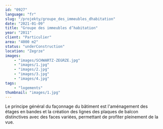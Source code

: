 ```yaml
---
id: "0927"
language: "fr"
slug: "/projekty/groupe_des_immeubles_dhabitation"
date: "2021-01-09"
title: "Groupe des immeubles d’habitation"
year: "2011"
client: "Particulier"
area: "4000 m2"
status: "underConstruction"
location: "Zegrze"
images: 
    - "images/SCHWARTZ-ZEGRZE.jpg"
    - "images/1.jpg"
    - "images/2.jpg"
    - "images/3.jpg"
    - "images/4.jpg"    
tags: 
    - "logements"
thumbnail: "images/1.jpg"
---
```

Le  principe général du façonnage du bâtiment est l'aménagement des étages en bandes et la création des lignes des plaques de balcon distinctives avec des faces variées, permettant de profiter pleinement de la vue. 

